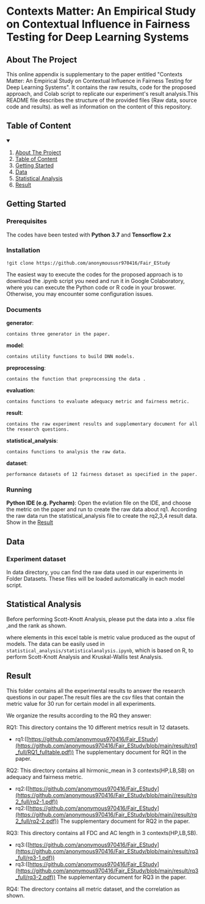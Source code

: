 # Contexts Matter: An Empirical Study on Contextual Influence in Fairness Testing for Deep Learning Systems

<!-- ABOUT THE PROJECT -->

## About The Project

This online appendix is supplementary to the paper entitled "Contexts Matter: An Empirical Study on Contextual Influence in
Fairness Testing for Deep Learning Systems". It contains the raw results, code for the proposed approach, and Colab script to replicate our experiment's result analysis.This README file describes the structure of the provided files (Raw data, source code and results). as well as information on the content of this repository.

## Table of Content

<!-- TABLE OF CONTENTS -->

<details open="open">
<summary></summary>
<ol>
<li><a href="#about-the-project">About The Project</a></li>
<li><a href="#Table of Content">Table of Content</a></li>
<li><a href="#getting-started">Getting Started</a></li>
<li><a href="#Data">Data</a></li>
<li><a href="#Statistical Analysis">Statistical Analysis</a></li>
<li><a href="#Result">Result</a></li>
</ol>
</details>

## Getting Started

### Prerequisites

The codes have been tested with **Python 3.7** and **Tensorflow 2.x**

### Installation

```!git clone https://github.com/anonymoususr970416/Fair_EStudy ```

The easiest way to execute the codes for the proposed approach is to download the .ipynb script you need and run it in Google Colaboratory, where you can execute the Python code or R code in your broswer. Otherwise, you may encounter some configuration issues.
### Documents


**generator**:  

    contains three generator in the paper.
**model**:  

    contains utility functions to build DNN models.
**preprocessing**:  

    contains the function that preprocessing the data .
**evaluation**:  

    contains functions to evaluate adequacy metric and fairness metric.     
**result**:  

    contains the raw experiment results and supplementary document for all the research questions.
**statistical_analysis**:  

    contains functions to analysis the raw data.
**dataset**:  

    performance datasets of 12 fairness dataset as specified in the paper.

### Running
**Python IDE (e.g. Pycharm)**: Open the evlation file on the IDE, and choose the metric on the paper and run to create the raw data about rq1.
According the raw data run the statistical_analysis file to create the rq2,3,4 result data. Show in the <a href="#Result">Result</a>

## Data

### Experiment dataset

In data directory, you can find the raw data used in our experiments in Folder Datasets. These files will be loaded automatically in each model script.



## Statistical Analysis

Before performing Scott-Knott Analysis, please put the data into a .xlsx file ,and the rank as shown.

where elements in this excel table is metric value produced as the ouput of models. 
The data can be easily used in `statistical_analysis/statisticalanalysis.ipynb`, which is based on R, to perform Scott-Knott Analysis and Kruskal-Wallis test Analysis.


## Result

This folder contains all the experimental results to answer the research questions in our paper.The result files are the csv files that contain the metric value for 30 run for certain model in all experiments. 

We organize the results according to the RQ they answer:  

RQ1: This directory contains the 10 different metrics result in 12 datasets.  

- rq1:([https://github.com/anonymous970416/Fair_EStudy](https://github.com/anonymous970416/Fair_EStudy/blob/main/result/rq1_full/RQ1_fulltable.pdf))
  The supplementary document for RQ1 in the paper.

RQ2: This directory contains all hirmonic_mean in 3 contexts(HP,LB,SB) on adequacy and fairness metric.  
- rq2:([https://github.com/anonymous970416/Fair_EStudy](https://github.com/anonymous970416/Fair_EStudy/blob/main//result/rq2_full/rq2-1.pdf))
- rq2:([https://github.com/anonymous970416/Fair_EStudy](https://github.com/anonymous970416/Fair_EStudy/blob/main//result/rq2_full/rq2-2.pdf))
  The supplementary document for RQ2 in the paper.

RQ3: This directory contains all FDC and AC length in 3 contexts(HP,LB,SB).   
- rq3:([https://github.com/anonymous970416/Fair_EStudy](https://github.com/anonymous970416/Fair_EStudy/blob/main/result/rq3_full/rq3-1.pdf))
- rq3:([https://github.com/anonymous970416/Fair_EStudy](https://github.com/anonymous970416/Fair_EStudy/blob/main/result/rq3_full/rq3-2.pdf))
The supplementary document for RQ3 in the paper.

RQ4: The directory contains all metric dataset, and the correlation as shown.


